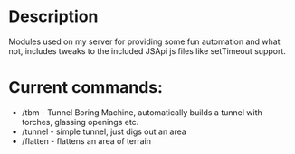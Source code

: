 Description
===========

Modules used on my server for providing some fun automation and what not, includes tweaks to the included JSApi js files like setTimeout support.

Current commands:
=================

* /tbm - Tunnel Boring Machine, automatically builds a tunnel with torches, glassing openings etc.
* /tunnel - simple tunnel, just digs out an area
* /flatten - flattens an area of terrain
